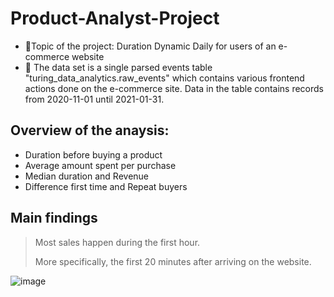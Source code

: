 # Product-Analyst-Project

- 📝Topic of the project: Duration Dynamic Daily for users of an e-commerce website
- 📖 The data set is a single parsed events table "turing_data_analytics.raw_events" which contains various frontend actions done on the e-commerce site. Data in the table contains records from 2020-11-01 until 2021-01-31.

## Overview of the anaysis: 
- Duration before buying a product
- Average amount spent per purchase
- Median duration and Revenue
- Difference first time and Repeat buyers

## Main findings

> Most sales happen during the first hour.
>
>More specifically, the first 20 minutes after arriving on the website.



![image](https://github.com/Bversleg/Product-Analyst-Project/assets/126020538/761fc5b2-3069-4706-b43b-b2692f92f9b3)
